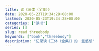 ```yaml
---
title: 读《三体（全集）》
date: 2020-05-23T19:34:28+08:00
lastmod: 2020-05-23T19:34:28+08:00
categories: ["读书"]
series: []
slug: read threebody
keywords: ["book","threebody"]
description: "记录读《三体（全集）》的一些感想"
---
```


